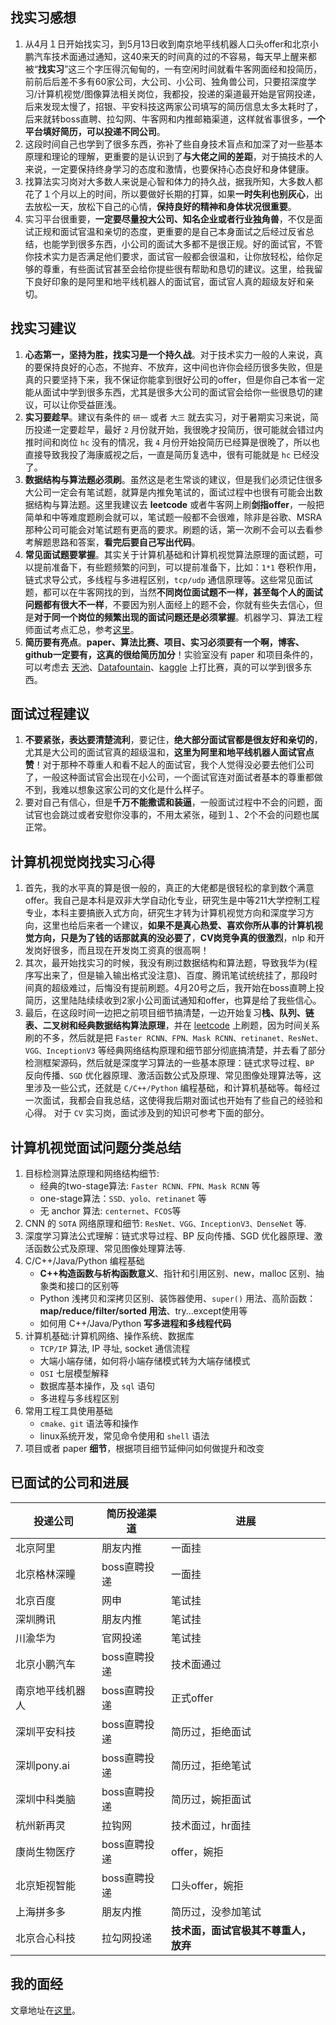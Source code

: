 ## 找实习感想

1. 从4月１日开始找实习，到5月13日收到南京地平线机器人口头offer和北京小鹏汽车技术面通过通知，这40来天的时间真的过的不容易，每天早上醒来都被“**找实习**”这三个字压得沉甸甸的，一有空闲时间就看牛客网面经和投简历，前前后后差不多有60家公司，大公司、小公司、独角兽公司，只要招深度学习/计算机视觉/图像算法相关岗位，我都投，投递的渠道最开始是官网投递，后来发现太慢了，招银、平安科技这两家公司填写的简历信息太多太耗时了，后来就转boss直聘、拉勾网、牛客网和内推邮箱渠道，这样就省事很多，**一个平台填好简历，可以投递不同公司**。
2. 这段时间自己也学到了很多东西，弥补了些自身技术盲点和加深了对一些基本原理和理论的理解，更重要的是认识到了**与大佬之间的差距**，对于搞技术的人来说，一定要保持终身学习的态度和激情，也要保持心态良好和身体健康。
3. 找算法实习岗对大多数人来说是心智和体力的持久战，据我所知，大多数人都花了１个月以上的时间，所以要做好长期的打算，如果**一时失利也别灰心**，出去放松一天，放松下自己的心情，**保持良好的精神和身体状况很重要**。
4. 实习平台很重要，**一定要尽量投大公司、知名企业或者行业独角兽**，不仅是面试正规和面试官温和亲切的态度，更重要的是自己本身面试之后经过反省总结，也能学到很多东西，小公司的面试大多都不是很正规。好的面试官，不管你技术实力是否满足他们要求，面试官一般都会很温和，让你放轻松，给你足够的尊重，有些面试官甚至会给你提些很有帮助和恳切的建议。这里，给我留下良好印象的是阿里和地平线机器人的面试官，面试官人真的超级友好和亲切。

## 找实习建议

1. **心态第一，坚持为胜，找实习是一个持久战**。对于技术实力一般的人来说，真的要保持良好的心态，不抛弃、不放弃，这中间也许你会经历很多失败，但是真的只要坚持下来，我不保证你能拿到很好公司的offer，但是你自己本省一定能从面试中学到很多东西，尤其是很多大公司的面试官会给你一些很恳切的建议，可以让你受益匪浅。
2. **实习要趁早**。建议有条件的 `研一` 或者 `大三` 就去实习，对于暑期实习来说，简历投递一定要趁早，最好 `2` 月份就开始，我很晚才投简历，很可能就会错过内推时间和岗位 `hc` 没有的情况，我 `4` 月份开始投简历已经算是很晚了，所以也直接导致我投了海康威视之后，一直是简历复选中，很有可能就是 `hc` 已经没了。
3. **数据结构与算法题必须刷**。虽然这是老生常谈的建议，但是我们必须记住很多大公司一定会有笔试题，就算是内推免笔试的，面试过程中也很有可能会出数据结构与算法题。这里我建议去 **leetcode** 或者牛客网上刷**剑指offer**，一般把简单和中等难度题刷会就可以，笔试题一般都不会很难，除非是谷歌、MSRA 那种公司可能会对笔试题有更高的要求。刷题的话，第一次刷不会可以去看参考解题思路和答案，**看完后要自己写出代码**。
4. **常见面试题要掌握**。其实关于计算机基础和计算机视觉算法原理的面试题，可以提前准备下，有些题频繁的问到，可以提前准备下，比如：`1*1` 卷积作用，链式求导公式，多线程与多进程区别，`tcp/udp` 通信原理等。这些常见面试题，都可以在牛客网找的到，当然**不同岗位面试题不一样，甚至每个人的面试问题都有很大不一样**，不要因为别人面经上的题不会，你就有些失去信心，但是**对于同一个岗位的频繁出现的面试问题还是必须掌握**。机器学习、算法工程师面试考点汇总，参考[这里](https://www.nowcoder.com/discuss/165930)。
5. **简历要有亮点**。**paper、算法比赛、项目、实习必须要有一个啊，博客、github一定要有，这真的很给简历加分**！实验室没有 paper 和项目条件的，可以考虑去 [天池](https://tianchi.aliyun.com/home/)、[Datafountain](https://www.datafountain.cn/)、[kaggle](https://www.kaggle.com/) 上打比赛，真的可以学到很多东西。

## 面试过程建议

1. **不要紧张，表达要清楚流利**，要记住，**绝大部分面试官都是很友好和亲切的**，尤其是大公司的面试官真的超级温和，**这里为阿里和地平线机器人面试官点赞**！对于那种不尊重人和看不起人的面试官，我个人觉得没必要去他们公司了，一般这种面试官会出现在小公司，一个面试官连对面试者基本的尊重都做不到，我难以想象这家公司的文化是什么样子。
2. 要对自己有信心，但是**千万不能撒谎和装逼**，一般面试过程中不会的问题，面试官也会跳过或者安慰你没事的，不用太紧张，碰到１、2个不会的问题也属正常。

## 计算机视觉岗找实习心得

1. 首先，我的水平真的算是很一般的，真正的大佬都是很轻松的拿到数个满意offer。我自己是本科是双非大学自动化专业，研究生是中等211大学控制工程专业，本科主要搞嵌入式方向，研究生才转为计算机视觉方向和深度学习方向，这里也给后来者一个建议，**如果不是真心热爱、喜欢你所从事的计算机视觉方向，只是为了钱的话那就真的没必要了**，**CV岗竞争真的很激烈**，nlp 和开发岗好很多，而且现在开发岗工资真的很高啊！
2. 其次，最开始找实习的时候，我没有刷过数据结构和算法题，导致我华为(程序写出来了，但是输入输出格式没注意)、百度、腾讯笔试统统挂了，那段时间真的超级难过，后悔没有提前刷题。4月20号之后，我开始在boss直聘上投简历，这里陆陆续续收到2家小公司面试通知和offer，也算是给了我些信心。
3. 最后，在这段时间一边把之前项目细节搞清楚，一边开始复习**栈、队列、链表、二叉树和经典数据结构算法原理**，并在 [leetcode](https://leetcode-cn.com/) 上刷题，因为时间关系刷的不多，然后就是把 `Faster RCNN、FPN、Mask RCNN、retinanet、ResNet、VGG、InceptionV3` 等经典网络结构原理和细节部分彻底搞清楚，并去看了部分检测框架源码，然后就是深度学习算法的一些基本原理：链式求导过程、`BP` 反向传播、`SGD` 优化器原理、激活函数公式及原理、常见图像处理算法等，这里涉及一些公式，还就是 `C/C++/Python` 编程基础，和计算机基础等。每经过一次面试，我都会自我总结，这使得我后期对面试也开始有了些自己的经验和心得。
对于 `CV` 实习岗，面试涉及到的知识可参考下面的部分。

## 计算机视觉面试问题分类总结

1. 目标检测算法原理和网络结构细节:
    + 经典的two-stage算法: `Faster RCNN、FPN、Mask RCNN` 等
    + one-stage算法：`SSD、yolo、retinanet` 等
    + 无 anchor 算法: `centernet`、`FCOS`等  
2. CNN 的 `SOTA` 网络原理和细节: `ResNet、VGG、InceptionV3、DenseNet` 等.
3. 深度学习算法公式理解：链式求导过程、BP 反向传播、SGD 优化器原理、激活函数公式及原理、常见图像处理算法等.
4. C/C++/Java/Python 编程基础
    + **C++构造函数与析构函数意义**、指针和引用区别、new，malloc 区别、抽象类和接口的区别等
    + Python 浅拷贝和深拷贝区别、装饰器使用、`super()` 用法、高阶函数：**map/reduce/filter/sorted 用法**、try...except使用等
    + 如何用 C++/Java/Python **写多进程和多线程代码**
5. 计算机基础:计算机网络、操作系统、数据库
    + `TCP/IP` 算法, IP 寻址, socket 通信流程
    + 大端小端存储，如何将小端存储模式转为大端存储模式
    + `OSI` 七层模型解释
    + 数据库基本操作，及 `sql` 语句
    + 多进程与多线程区别
6. 常用工程工具使用基础
    + `cmake、git` 语法等和操作
    + linux系统开发，常见命令使用和 `shell` 语法
7. 项目或者 paper **细节**，根据项目细节延伸问如何做提升和改变

## 已面试的公司和进展

|投递公司|简历投递渠道|进展|
|-------|----|------|
|北京阿里|朋友内推|一面挂|
|北京格林深瞳|boss直聘投递|一面挂|
|北京百度|网申|笔试挂|
|深圳腾讯|朋友内推|笔试挂|
|川渝华为|官网投递|笔试挂|
|北京小鹏汽车|boss直聘投递|技术面通过|
|南京地平线机器人|boss直聘投递|正式offer|
|深圳平安科技|boss直聘投递|简历过，拒绝面试|
|深圳pony.ai|boss直聘投递|简历过，拒绝笔试|
|深圳中科类脑|boss直聘投递|简历过，婉拒面试|
|杭州新再灵|拉钩网|技术面过，hr面挂|
|康尚生物医疗|boss直聘投递|offer，婉拒|
|北京矩视智能|boss直聘投递|口头offer，婉拒|
|上海拼多多|朋友内推|简历过，没参加笔试|
|北京合心科技|拉勾网投递|**技术面，面试官极其不尊重人，放弃**|

## 我的面经

文章地址在[这里](https://github.com/HarleysZhang/2019_algorithm_intern_information/blob/master/%E8%AE%A1%E7%AE%97%E6%9C%BA%E8%A7%86%E8%A7%89%E5%B2%97%E5%AE%9E%E4%B9%A0%E9%9D%A2%E7%BB%8F.md)。

